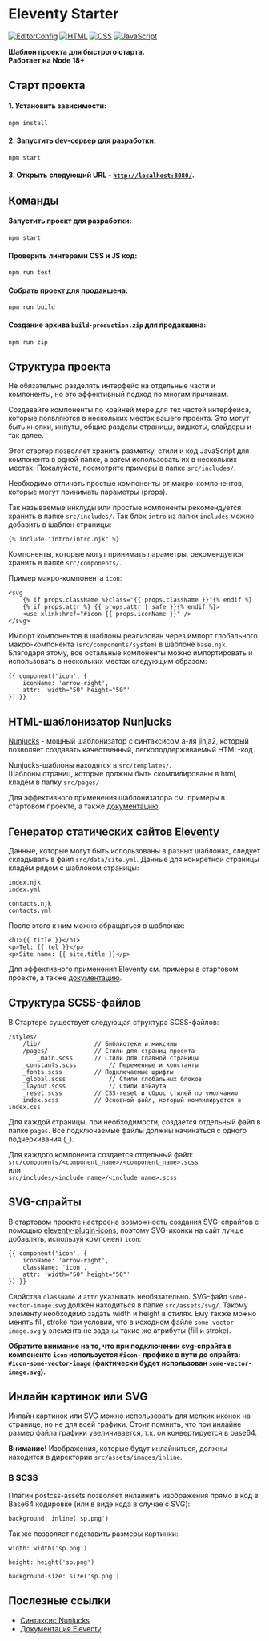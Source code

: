 # Eleventy Starter

[![EditorConfig](../../actions/workflows/editorconfig.yml/badge.svg)](../../actions/workflows/editorconfig.yml) [![HTML](../../actions/workflows/html.yml/badge.svg)](../../actions/workflows/html.yml) [![CSS](../../actions/workflows/css.yml/badge.svg)](../../actions/workflows/css.yml) [![JavaScript](../../actions/workflows/javascript.yml/badge.svg)](../../actions/workflows/javascript.yml)

**Шаблон проекта для быстрого старта.  
Работает на Node 18+**

## Старт проекта

#### 1. Установить зависимости:

```
npm install
```

#### 2. Запустить dev-сервер для разработки:

```
npm start
```

#### 3. Открыть следующий URL - [`http://localhost:8080/`](http://localhost:8080/).

## Команды

#### Запустить проект для разработки:

```
npm start
```

#### Проверить линтерами CSS и JS код:

```
npm run test
```

#### Собрать проект для продакшена:

```
npm run build
```

#### Создание архива `build-production.zip` для продакшена:

```
npm run zip
```

## Структура проекта

Не обязательно разделять интерфейс на отдельные части и компоненты, но это эффективный подход по многим причинам.

Создавайте компоненты по крайней мере для тех частей интерфейса, которые появляются в нескольких местах вашего проекта. Это могут быть кнопки, инпуты, общие разделы страницы, виджеты, слайдеры и так далее.

Этот стартер позволяет хранить разметку, стили и код JavaScript для компонента в одной папке, а затем использовать их в нескольких местах. Пожалуйста, посмотрите примеры в папке `src/includes/`.

Необходимо отличать простые компоненты от макро-компонентов, которые могут принимать параметры (props).

Так называемые инклуды или простые компоненты рекомендуется хранить в папке `src/includes/`. Так блок `intro` из папки `includes` можно добавить в шаблон страницы:

```
{% include "intro/intro.njk" %}
```

Компоненты, которые могут принимать параметры, рекомендуется хранить в папке `src/components/`.

Пример макро-компонента `icon`:

```
<svg
	{% if props.className %}class="{{ props.className }}"{% endif %}
	{% if props.attr %} {{ props.attr | safe }}{% endif %}>
	<use xlink:href="#icon-{{ props.iconName }}" />
</svg>
```

Импорт компонентов в шаблоны реализован через импорт глобального макро-компонента (`src/components/system`) в шаблоне `base.njk`. Благодаря этому, все остальные компоненты можно импортировать и использовать в нескольких местах следующим образом:

```
{{ component('icon', {
	iconName: 'arrow-right',
	attr: 'width="50" height="50"'
}) }}
```

## HTML-шаблонизатор Nunjucks

[Nunjucks](https://mozilla.github.io/nunjucks/) - мощный шаблонизатор с синтаксисом а-ля jinja2, который позволяет создавать качественный, легкоподдерживаемый HTML-код.

Nunjucks-шаблоны находятся в `src/templates/`.  
Шаблоны страниц, которые должны быть скомпилированы в html, кладём в папку `src/pages/`

Для эффективного применения шаблонизатора см. примеры в стартовом проекте, а также [документацию](https://mozilla.github.io/nunjucks/templating.html).

## Генератор статических сайтов [Eleventy](https://github.com/11ty/eleventy)

Данные, которые могут быть использованы в разных шаблонах, следует складывать в файл `src/data/site.yml`. Данные для конкретной страницы кладём рядом с шаблоном страницы:

```
index.njk
index.yml

contacts.njk
contacts.yml
```

После этого к ним можно обращаться в шаблонах:

```
<h1>{{ title }}</h1>
<p>Tel: {{ tel }}</p>
<p>Site name: {{ site.title }}</p>
```

Для эффективного применения Eleventy см. примеры в стартовом проекте, а также [документацию](https://www.11ty.dev/docs/).

## Структура SCSS-файлов

В Стартере существует следующая структура SCSS-файлов:

```
/styles/
	/lib/				// Библиотеки и миксины
	/pages/				// Стили для страниц проекта
		_main.scss		// Стили для главной страницы
	_constants.scss			// Переменные и константы
	_fonts.scss			// Подключаемые шрифты
	_global.scss			// Стили глобальных блоков
	_layout.scss			// Стили лэйаута
	_reset.scss			// CSS-reset и сброс стилей по умолчанию
	index.scss			// Основной файл, который компилируется в index.css
```

Для каждой страницы, при необходимости, создается отдельный файл в папке `pages`. Все подключаемые файлы должны начинаться с одного подчеркивания (`_`).

Для каждого компонента создается отдельный файл:  
`src/components/<component_name>/<component_name>.scss`  
или  
`src/includes/<include_name>/<include_name>.scss`

## SVG-спрайты

В стартовом проекте настроена возможность создания SVG-спрайтов с помощью [eleventy-plugin-icons](https://github.com/uncenter/eleventy-plugin-icons), поэтому SVG-иконки на сайт лучше добавлять, используя компонент `icon`:

```
{{ component('icon', {
	iconName: 'arrow-right',
	className: 'icon',
	attr: 'width="50" height="50"'
}) }}
```

Свойства `className` и `attr` указывать необязательно. SVG-файл `some-vector-image.svg` должен находиться в папке `src/assets/svg/`. Такому элементу необходимо задать width и height в стилях. Ему также можно менять fill, stroke при условии, что в исходном файле `some-vector-image.svg` у элемента не заданы такие же атрибуты (fill и stroke).

**Обратите внимание на то, что при подключении svg-спрайта в компоненте `icon` используется `#icon-` префикс в пути до спрайта: `#icon-some-vector-image` (фактически будет использован `some-vector-image.svg`).**

## Инлайн картинок или SVG

Инлайн картинок или SVG можно использовать для мелких иконок на странице, но не для всей графики. Стоит помнить, что при инлайне размер файла графики увеличивается, т.к. он конвертируется в base64.

<b>Внимание!</b> Изображения, которые будут инлайниться, должны находится в директории `src/assets/images/inline`.

### В SCSS

Плагин postcss-assets позволяет инлайнить изображения прямо в код в Base64 кодировке (или в виде кода в случае с SVG):

```
background: inline('sp.png')
```

Так же позволяет подставить размеры картинки:

```
width: width('sp.png')
```

```
height: height('sp.png')
```

```
background-size: size('sp.png')
```

## Послезные ссылки

- [Синтаксис Nunjucks](https://mozilla.github.io/nunjucks/templating.html)
- [Документация Eleventy](https://www.11ty.dev/docs/)
